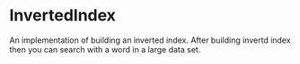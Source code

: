 # InvertedIndex
An implementation of building an inverted index.
After building invertd index then you can search with a word in a large data set.
